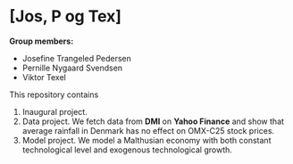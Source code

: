 # \[Jos, P og Tex\]

**Group members:**
- Josefine Trangeled Pedersen
- Pernille Nygaard Svendsen
- Viktor Texel

This repository contains  
1. Inaugural project. 
2. Data project. We fetch data from **DMI** on **Yahoo Finance** and show that average rainfall in Denmark has no effect on OMX-C25 stock prices.
3. Model project. We model a Malthusian economy with both constant technological level and exogenous technological growth.
